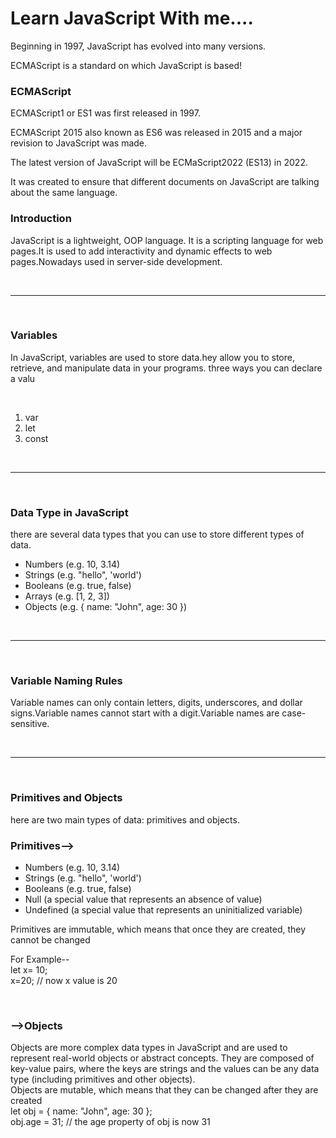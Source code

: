 

# Learn JavaScript With me....


<p>Beginning in 1997, JavaScript has evolved into many versions.</p>
<p>ECMAScript is a standard on which JavaScript is based!<p>

<h3>ECMAScript</h3>
<P>ECMAScript1 or ES1 was first released in 1997.</P>
<P>ECMAScript 2015 also known as ES6 was released in 2015 and a major revision to JavaScript was made.</P>
<P>The latest version of JavaScript will be ECMaScript2022 (ES13) in 2022.</P>
<p>It was created to ensure that different documents on JavaScript are talking about the same language.</p>
<h3>Introduction</h3>
<P>JavaScript is a lightweight, OOP language. It is a scripting language for web pages.It is used to add interactivity and dynamic effects to web pages.Nowadays used in server-side development.</P>
<br><hr><br>
<h3>Variables</h3>
<p>In JavaScript, variables are used to store data.hey allow you to store, retrieve, and manipulate data in your programs. three ways you can declare a valu</p>
<br>
<ol>
<li>var</li>
<li>let</li>
<li>const</li>
</ol>
<br><hr><br>

<h3>Data Type in JavaScript</h3>
<p>there are several data types that you can use to store different types of data.</p>
<ul>
<li>Numbers (e.g. 10, 3.14)</li>
<li>Strings (e.g. "hello", 'world')</li>
<li>Booleans (e.g. true, false)</li>
<li>Arrays (e.g. [1, 2, 3])</li>
<li>Objects (e.g. { name: "John", age: 30 })</li>
</ul>
<br><hr><br>

<h3>Variable Naming Rules</h3>
<p>Variable names can only contain letters, digits, underscores, and dollar signs.Variable names cannot start with a digit.Variable names are case-sensitive.</p>
<br><hr><br>
 
 <h3>Primitives and Objects</h3>
 <p>here are two main types of data: primitives and objects.</p>
 <h3>Primitives--></h3>
 <ul>
    <li>Numbers (e.g. 10, 3.14)</li>
    <li>Strings (e.g. "hello", 'world')</li>
    <li>Booleans (e.g. true, false)</li>
    <li>Null (a special value that represents an absence of value)</li>
    <li>Undefined (a special value that represents an uninitialized variable)</li>
</ul>
<p>Primitives are immutable, which means that once they are created, they cannot be changed</p>
<p>For Example--<br>
    let x= 10;<br>
    x=20; // now x value is 20</p>

<br>
 <h3>-->Objects</h3>
    <p>Objects are more complex data types in JavaScript and are used to represent real-world objects or abstract concepts. They are composed of key-value pairs, where the keys are strings and the values can be any data type (including primitives and other objects).<br>Objects are mutable, which means that they can be changed after they are created<br>let obj = { name: "John", age: 30 };<br>obj.age = 31; // the age property of obj is now 31</p>


